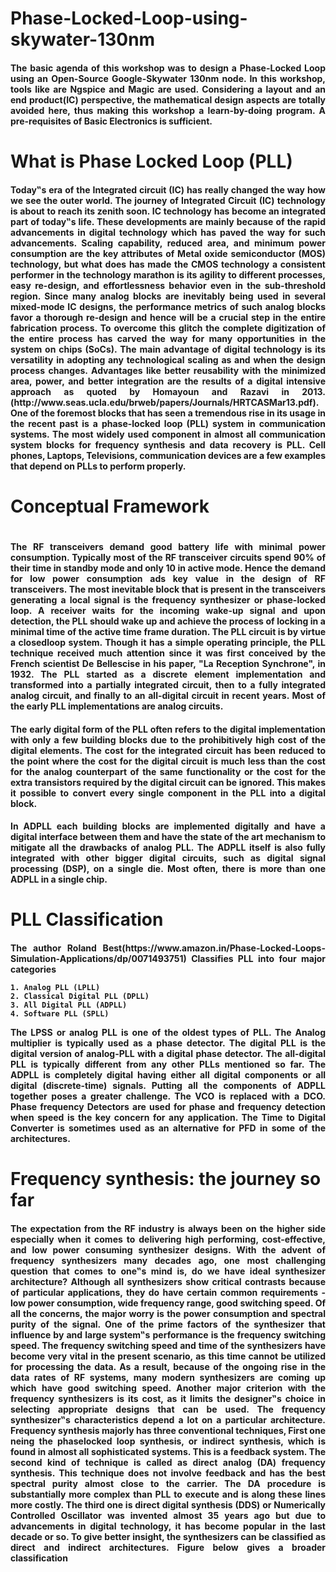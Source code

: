 <h1> Phase-Locked-Loop-using-skywater-130nm </h1>
<h4 align="justify"> The basic agenda of this workshop was to design a Phase-Locked Loop using an Open-Source Google-Skywater 130nm node. In this workshop, tools like are Ngspice and Magic are used. Considering a layout and an end product(IC) perspective, the mathematical design aspects are totally avoided here, thus making this workshop a learn-by-doing program. A pre-requisites of Basic Electronics is sufficient.</h4>

<h1> What is Phase Locked Loop (PLL) </h1>
<h4 align="justify">Today‟s era of the Integrated circuit (IC) has really changed the way how we see the outer world. The journey of Integrated Circuit (IC) technology is about to reach its zenith soon. IC technology has become an integrated part of today‟s life. These developments are mainly because of the rapid advancements in digital technology
which has paved the way for such advancements. Scaling capability, reduced area, and minimum power consumption are the key attributes of Metal oxide semiconductor (MOS) technology, but what does has made the CMOS technology a consistent performer in the technology marathon is its agility to different processes, easy re-design, and effortlessness behavior even in the sub-threshold region. Since many analog blocks are inevitably being used in several mixed-mode IC designs, the performance metrics of such analog blocks favor a thorough re-design and hence will be a crucial step in the entire fabrication process. To overcome this glitch the complete digitization of the entire process has carved the way for many opportunities in the system on chips (SoCs). The main advantage of digital technology is its versatility in adopting any technological scaling as and when the design process changes. Advantages like better reusability with the minimized area, power, and better integration are the results of a digital intensive approach as quoted by Homayoun and Razavi in 2013. (http://www.seas.ucla.edu/brweb/papers/Journals/HRTCASMar13.pdf). One of the foremost blocks that has seen a tremendous rise in its usage in the recent past is a phase-locked loop (PLL) system in communication systems. The most widely used component in almost all communication system blocks for frequency synthesis and data recovery is PLL. Cell phones, Laptops, Televisions, communication devices are a few examples that depend on PLLs to perform properly. </h4>

<h1> Conceptual Framework <h1>
<h4 align="justify">  The RF transceivers demand good battery life with minimal power consumption. Typically most of the RF transceiver circuits spend 90% of their time in standby mode and only 10 in active mode. Hence the demand for low power consumption ads key value in the design of RF transceivers. The most inevitable block that is present in the transceivers generating a local signal is the frequency synthesizer or phase-locked loop. A receiver waits for the incoming wake-up signal and upon detection, the PLL should wake up and achieve the process of locking in a minimal time of the active time frame duration. The PLL circuit is by virtue a closedloop system. Though it has a simple operating principle, the PLL technique received much attention since it was first conceived by the French scientist De Bellescise in his paper, "La Reception Synchrone", in 1932. The PLL started as a discrete element implementation and transformed into a partially integrated circuit, then to a fully integrated analog circuit, and finally to an all-digital circuit in recent years. Most of the early PLL implementations are analog circuits.</h4>

<h4 align="justify"> The early digital form of the PLL often refers to the digital implementation with only a few building blocks due to the prohibitively high cost of the digital elements. The cost for the integrated circuit has been reduced to the point where the cost for the digital circuit is much less than the cost for the analog counterpart of the same functionality or the cost for the extra transistors required by the digital circuit can be ignored. This makes it possible to convert every single component in the PLL into a digital block.</h4>
  
<h4 align="justify"> In ADPLL each building blocks are implemented digitally and have a digital interface between them and have the state of the art mechanism to mitigate all
the drawbacks of analog PLL. The ADPLL itself is also fully integrated with other bigger digital circuits, such as digital signal processing (DSP), on a single die. Most often, there is more than one ADPLL in a single chip. </h4>


  <h1> PLL Classification </h1>
<h4 align="justify">  The author Roland Best(https://www.amazon.in/Phase-Locked-Loops-Simulation-Applications/dp/0071493751) Classifies PLL into four major categories
  
    1. Analog PLL (LPLL)  
    2. Classical Digital PLL (DPLL)  
    3. All Digital PLL (ADPLL)  
    4. Software PLL (SPLL)  
The LPSS or analog PLL is one of the oldest types of PLL. The Analog multiplier is typically used as a phase detector. The digital PLL is the digital version of analog-PLL with a digital phase detector. The all-digital PLL is typically different from any other PLLs mentioned so far. The ADPLL is completely digital having either all digital components or all digital (discrete-time) signals. Putting all the components of ADPLL together poses a greater challenge. The VCO is replaced with a DCO. Phase frequency Detectors are used for phase and frequency detection when speed is the key concern for any application. The Time to Digital Converter is sometimes used as an alternative for PFD in some of the architectures. </h4>
  
  <h1> Frequency synthesis: the journey so far </h1>
<h4 align="justify">The expectation from the RF industry is always been on the higher side especially when it comes to delivering high performing, cost-effective, and low power
consuming synthesizer designs. With the advent of frequency synthesizers many decades ago, one most challenging question that comes to one‟s mind is, do we have
ideal synthesizer architecture? Although all synthesizers show critical contrasts because of particular applications, they do have certain common requirements - low
power consumption, wide frequency range, good switching speed. Of all the concerns, the major worry is the power consumption and spectral purity of the signal. One of the prime factors of the synthesizer that influence by and large system‟s performance is the frequency switching speed. The frequency switching speed and time of the synthesizers have become very vital in the present scenario, as this time cannot be utilized for processing the data. As a result, because of the ongoing rise in the data rates of RF systems, many modern synthesizers are coming up which have good switching speed. Another major criterion with the frequency synthesizers is its cost, as it limits the designer‟s choice in selecting appropriate designs that can be used. The frequency synthesizer‟s characteristics depend a lot on a particular architecture. 
  Frequency synthesis majorly has three conventional techniques, 
      First one neing the phaselocked loop synthesis, or indirect synthesis, which is found in almost all sophisticated systems. This is a feedback system.
      The second kind of technique is called as direct analog (DA) frequency synthesis. This technique does not involve feedback and has the best spectral purity almost close to the carrier. The DA procedure is substantially more complex than PLL to execute and is along these lines more costly.
      The third one is direct digital synthesis (DDS) or Numerically Controlled Oscillator was invented almost 35 years ago but due to advancements in digital technology, it has become popular in the last decade or so.
  To give better insight, the synthesizers can be classified as direct and indirect architectures. Figure below gives a broader classification </h4>
